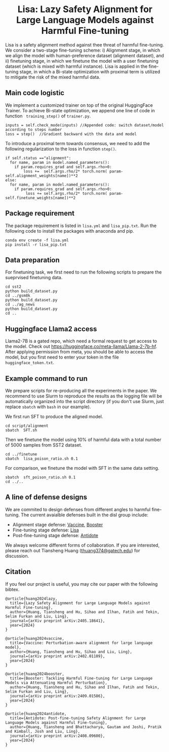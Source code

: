 <!-- markdownlint-disable first-line-h1 -->
<!-- markdownlint-disable html -->

<h1 align="center">Lisa: Lazy Safety Alignment for Large Language Models against Harmful Fine-tuning</h1>



Lisa is a safety alignment method against thee threat of harmful fine-tuning. We consider a two-stage fine-tuning scheme: i) Alignment stage, in which we align the model with human-preference dataset (alignment dataset), and ii) finetuning stage, in which we finetune the model with a user finetuning dataset (which is mixed with harmful instance). Lisa is applied in the fine-tuning stage, in which a Bi-state optimization with proximal term is utilized to mitigate the risk of the mixed harmful data.     


## Main code logistic
We implement a customized trainer on top of the original HuggingFace Trainer. To achieve Bi-state optimization,  we append one line of code in function ` training_step()` of `trainer.py`. 

```
inputs = self.check_mode(inputs) //Appended code: switch dataset/model according to steps number
loss = step()  //Gradient backward with the data and model
```

To introduce a proximal term towards consensus, we need to add the following regularization to the loss in function `step()`.

```
if self.status =="alignment":
  for name, param in model.named_parameters():
    if param.requires_grad and self.args.rho>0:
        loss +=  self.args.rho/2* torch.norm( param- self.alignment_weights[name])**2
else:
  for name, param in model.named_parameters():
    if param.requires_grad and self.args.rho>0:
         loss += self.args.rho/2* torch.norm( param- self.finetune_weights[name])**2
```
 



## Package requirement
The package requirement is listed in `lisa.yml` and `lisa_pip.txt`. Run the following code to install the packages with anaconda and pip.  
```
conda env create -f lisa.yml
pip install -r lisa_pip.txt
```

## Data  preparation
For finetuning task, we first need to run the following scripts to prepare the sueprvised finetuning data.
```
cd sst2
python build_dataset.py
cd ../gsm8k
python build_dataset.py
cd ../ag_news
python build_dataset.py
cd ..
```

## Huggingface Llama2 access
Llama2-7B is a gated repo, which need a formal request to get access to the model. Check out https://huggingface.co/meta-llama/Llama-2-7b-hf.
After applying permission from meta, you should be able to access the model, but you first need to enter your token in the file `huggingface_token.txt`.



## Example command to run

We prepare scripts for re-producing all the experiments in the paper. We recommend to use Slurm to reproduce the results as the logging file will be automatically organized into the script directory (if you don't use Slurm, just replace `sbatch` with `bash` in our example).

We first run SFT to produce the aligned model. 
```
cd script/alignment
sbatch  SFT.sh
```
Then we finetune the model using 10% of harmful data with a total number of 5000 samples from SST2 dataset. 
```
cd ../finetune
sbatch  lisa_poison_ratio.sh 0.1
```


For comparison, we finetune the model with SFT in the same data setting.

```
sbatch  sft_poison_ratio.sh 0.1
cd ../..
```

## A line of defense designs

We are commited to design defenses from different angles to harmful fine-tuning. The current avaialble defenses built in the disl group include:

* Alignment stage defense: [Vaccine](https://github.com/git-disl/Vaccine), [Booster](https://github.com/git-disl/Booster/tree/main)
* Fine-tuning stage defense: [Lisa](https://github.com/git-disl/Lisa)
* Post-fine-tuning stage defense: [Antidote](https://arxiv.org/abs/2408.09600)

We always welcome different forms of collaboration. If you are interested, please reach out Tiansheng Huang (thuang374@gatech.edu) for discussion. 



## Citation
If you feel our project is useful, you may cite our paper with the following bibtex.
```
@article{huang2024lazy,
  title={Lazy Safety Alignment for Large Language Models against Harmful Fine-tuning},
  author={Huang, Tiansheng and Hu, Sihao and Ilhan, Fatih and Tekin, Selim Furkan and Liu, Ling},
  journal={arXiv preprint arXiv:2405.18641},
  year={2024}
}

@article{huang2024vaccine,
  title={Vaccine: Perturbation-aware alignment for large language model},
  author={Huang, Tiansheng and Hu, Sihao and Liu, Ling},
  journal={arXiv preprint arXiv:2402.01109},
  year={2024}
}

@article{huang2024booster,
  title={Booster: Tackling Harmful Fine-tuning for Large Language Models via Attenuating Harmful Perturbation},
  author={Huang, Tiansheng and Hu, Sihao and Ilhan, Fatih and Tekin, Selim Furkan and Liu, Ling},
  journal={arXiv preprint arXiv:2409.01586},
  year={2024}
}

@article{huang2024antidote,
  title={Antidote: Post-fine-tuning Safety Alignment for Large Language Models against Harmful Fine-tuning},
  author={Huang, Tiansheng and Bhattacharya, Gautam and Joshi, Pratik and Kimball, Josh and Liu, Ling},
  journal={arXiv preprint arXiv:2408.09600},
  year={2024}
}

```


